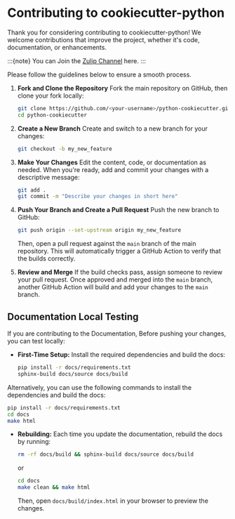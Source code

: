 # Contributing to cookiecutter-python

Thank you for considering contributing to cookiecutter-python! We welcome contributions that improve the project, whether it's code,
documentation, or enhancements.

:::{note}
You can Join the [Zulip Channel](https://neuroinformatics.zulipchat.com/#narrow/channel/406003-Python-cookiecutter) here.
:::

Please follow the guidelines below to ensure a smooth process.

1. **Fork and Clone the Repository** Fork the main repository on
    GitHub, then clone your fork locally:

    ``` sh
    git clone https://github.com/<your-username>/python-cookiecutter.git
    cd python-cookiecutter
    ```

2. **Create a New Branch** Create and switch to a new branch for your
    changes:

    ``` sh
    git checkout -b my_new_feature
    ```

3. **Make Your Changes** Edit the content, code, or
    documentation as needed. When you're ready, add and commit your
    changes with a descriptive message:

    ``` sh
    git add .
    git commit -m "Describe your changes in short here"
    ```

4. **Push Your Branch and Create a Pull Request** Push the new branch
    to GitHub:

    ``` sh
    git push origin --set-upstream origin my_new_feature
    ```

    Then, open a pull request against the ``main`` branch of the main repository. This will automatically trigger a GitHub Action to verify that the builds correctly.

5. **Review and Merge** If the build checks pass, assign someone to review your pull request. Once approved and merged into the ``main`` branch, another GitHub Action will build and add your changes to the ``main`` branch.


## Documentation Local Testing

If you are contributing to the Documentation, Before pushing your changes, you can test locally:

-   **First-Time Setup:** Install the required dependencies and build
    the docs:

    ``` sh
    pip install -r docs/requirements.txt
    sphinx-build docs/source docs/build
    ```

Alternatively, you can use the following commands to install the
dependencies and build the docs:

 ``` sh
pip install -r docs/requirements.txt
cd docs
make html
```

- **Rebuilding:** Each time you update the documentation,
    rebuild the docs by running:

    ``` sh
    rm -rf docs/build && sphinx-build docs/source docs/build
    ```
    or

    ```sh
    cd docs
    make clean && make html
    ```

    Then, open `docs/build/index.html` in your browser to preview the changes.

